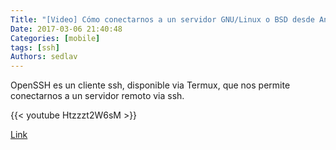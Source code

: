 ```yaml
---
Title: "[Video] Cómo conectarnos a un servidor GNU/Linux o BSD desde Android via ssh"
Date: 2017-03-06 21:40:48
Categories: [mobile]
tags: [ssh]
Authors: sedlav
---
```


OpenSSH es un cliente ssh, disponible via Termux, que nos permite conectarnos a un servidor remoto via ssh.


{{< youtube Htzzzt2W6sM >}}

[Link](https://www.youtube.com/watch?v=Htzzzt2W6sM)
